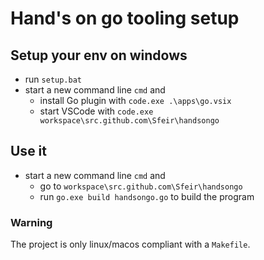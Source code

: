 # Hand's on go tooling setup

## Setup your env on windows

* run `setup.bat`
* start a new command line `cmd` and
  * install Go plugin with `code.exe .\apps\go.vsix`
  * start VSCode with `code.exe workspace\src.github.com\Sfeir\handsongo`

## Use it
* start a new command line `cmd` and
  * go to `workspace\src.github.com\Sfeir\handsongo`
  * run `go.exe build handsongo.go` to build the program

### Warning

The project is only linux/macos compliant with a `Makefile`.
